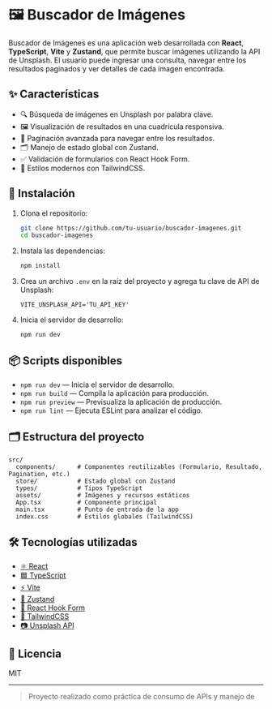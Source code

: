 # 🖼️ Buscador de Imágenes

Buscador de Imágenes es una aplicación web desarrollada con **React**, **TypeScript**, **Vite** y **Zustand**, que permite buscar imágenes utilizando la API de Unsplash. El usuario puede ingresar una consulta, navegar entre los resultados paginados y ver detalles de cada imagen encontrada.

## ✨ Características

- 🔍 Búsqueda de imágenes en Unsplash por palabra clave.
- 🖼️ Visualización de resultados en una cuadrícula responsiva.
- 📄 Paginación avanzada para navegar entre los resultados.
- 🗂️ Manejo de estado global con Zustand.
- ✅ Validación de formularios con React Hook Form.
- 🎨 Estilos modernos con TailwindCSS.

## 🚀 Instalación

1. Clona el repositorio:
   ```sh
   git clone https://github.com/tu-usuario/buscador-imagenes.git
   cd buscador-imagenes
   ```

2. Instala las dependencias:
   ```sh
   npm install
   ```

3. Crea un archivo `.env` en la raíz del proyecto y agrega tu clave de API de Unsplash:
   ```
   VITE_UNSPLASH_API='TU_API_KEY'
   ```

4. Inicia el servidor de desarrollo:
   ```sh
   npm run dev
   ```

## 📦 Scripts disponibles

- `npm run dev` — Inicia el servidor de desarrollo.
- `npm run build` — Compila la aplicación para producción.
- `npm run preview` — Previsualiza la aplicación de producción.
- `npm run lint` — Ejecuta ESLint para analizar el código.

## 🗂️ Estructura del proyecto

```
src/
  components/      # Componentes reutilizables (Formulario, Resultado, Pagination, etc.)
  store/           # Estado global con Zustand
  types/           # Tipos TypeScript
  assets/          # Imágenes y recursos estáticos
  App.tsx          # Componente principal
  main.tsx         # Punto de entrada de la app
  index.css        # Estilos globales (TailwindCSS)
```

## 🛠️ Tecnologías utilizadas

- [⚛️ React](https://react.dev/)
- [🟦 TypeScript](https://www.typescriptlang.org/)
- [⚡ Vite](https://vitejs.dev/)
- [🐻 Zustand](https://zustand-demo.pmnd.rs/)
- [📝 React Hook Form](https://react-hook-form.com/)
- [💨 TailwindCSS](https://tailwindcss.com/)
- [📷 Unsplash API](https://unsplash.com/developers)

## 📄 Licencia

MIT

---

> Proyecto realizado como práctica de consumo de APIs y manejo de